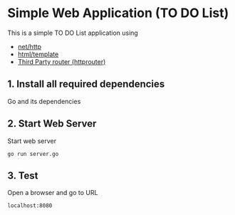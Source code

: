 # Simple Web Application (TO DO List)

This is a simple TO DO List application using

- [net/http](https://golang.org/pkg/net/http/)
- [html/template](https://golang.org/pkg/html/template/)
- [Third Party router (httprouter)](https://github.com/julienschmidt/httprouter)

## 1. Install all required dependencies
  Go and its dependencies

## 2. Start Web Server
  Start web server
  
    go run server.go
## 3. Test
  Open a browser and go to URL

    localhost:8080
